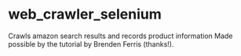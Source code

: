 # web_crawler_selenium
Crawls amazon search results and records product information
Made possible by the tutorial by Brenden Ferris (thanks!).
